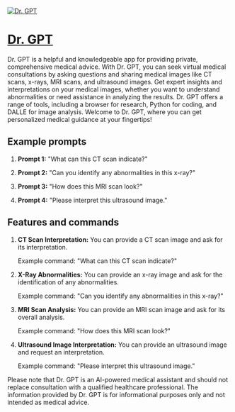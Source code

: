 [![Dr. GPT](https://files.oaiusercontent.com/file-d09YZc3zGBv3gMpmbB3VuX2A?se=2123-10-17T14%3A33%3A57Z&sp=r&sv=2021-08-06&sr=b&rscc=max-age%3D31536000%2C%20immutable&rscd=attachment%3B%20filename%3D99c2b5ad-041a-48f2-8979-1a497835dfe6.png&sig=xYzDXGOm0WVczNLHRQV3xk8N83YLYiyMwxpp69/KZPE%3D)](https://chat.openai.com/g/g-N3pu1tPRU-dr-gpt)

# [Dr. GPT](https://chat.openai.com/g/g-N3pu1tPRU-dr-gpt)

Dr. GPT is a helpful and knowledgeable app for providing private, comprehensive medical advice. With Dr. GPT, you can seek virtual medical consultations by asking questions and sharing medical images like CT scans, x-rays, MRI scans, and ultrasound images. Get expert insights and interpretations on your medical images, whether you want to understand abnormalities or need assistance in analyzing the results. Dr. GPT offers a range of tools, including a browser for research, Python for coding, and DALLE for image analysis. Welcome to Dr. GPT, where you can get personalized medical guidance at your fingertips!

## Example prompts

1. **Prompt 1:** "What can this CT scan indicate?"

2. **Prompt 2:** "Can you identify any abnormalities in this x-ray?"

3. **Prompt 3:** "How does this MRI scan look?"

4. **Prompt 4:** "Please interpret this ultrasound image."


## Features and commands

1. **CT Scan Interpretation:** You can provide a CT scan image and ask for its interpretation.

    Example command: "What can this CT scan indicate?"

2. **X-Ray Abnormalities:** You can provide an x-ray image and ask for the identification of any abnormalities.

    Example command: "Can you identify any abnormalities in this x-ray?"

3. **MRI Scan Analysis:** You can provide an MRI scan image and ask for its overall analysis.

    Example command: "How does this MRI scan look?"

4. **Ultrasound Image Interpretation:** You can provide an ultrasound image and request an interpretation.

    Example command: "Please interpret this ultrasound image."

Please note that Dr. GPT is an AI-powered medical assistant and should not replace consultation with a qualified healthcare professional. The information provided by Dr. GPT is for informational purposes only and not intended as medical advice.